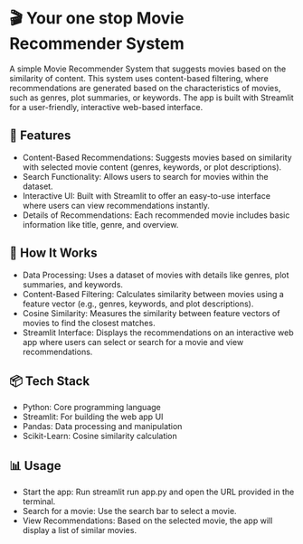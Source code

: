 # 🎬 Your one stop Movie Recommender System
A simple Movie Recommender System that suggests movies based on the similarity of content. This system uses content-based filtering, where recommendations are generated based on the characteristics of movies, such as genres, plot summaries, or keywords. The app is built with Streamlit for a user-friendly, interactive web-based interface.

## 📝 Features
- Content-Based Recommendations: Suggests movies based on similarity with selected movie content (genres, keywords, or plot descriptions).
- Search Functionality: Allows users to search for movies within the dataset.
- Interactive UI: Built with Streamlit to offer an easy-to-use interface where users can view recommendations instantly.
- Details of Recommendations: Each recommended movie includes basic information like title, genre, and overview.

## 🚀 How It Works
- Data Processing: Uses a dataset of movies with details like genres, plot summaries, and keywords.
- Content-Based Filtering: Calculates similarity between movies using a feature vector (e.g., genres, keywords, and plot descriptions).
- Cosine Similarity: Measures the similarity between feature vectors of movies to find the closest matches.
- Streamlit Interface: Displays the recommendations on an interactive web app where users can select or search for a movie and view recommendations.

## 📦 Tech Stack
- Python: Core programming language
- Streamlit: For building the web app UI
- Pandas: Data processing and manipulation
- Scikit-Learn: Cosine similarity calculation

## 📊 Usage
* Start the app: Run streamlit run app.py and open the URL provided in the terminal.
* Search for a movie: Use the search bar to select a movie.
* View Recommendations: Based on the selected movie, the app will display a list of similar movies.
